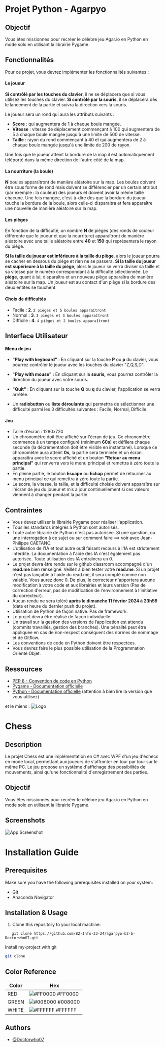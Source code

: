 # Projet Python - Agarpyo

## Objectif

Vous êtes missionnés pour recréer le célèbre jeu Agar.io en Python en mode solo en utilisant la librairie Pygame.

## Fonctionnalités

Pour ce projet, vous devrez implémenter les fonctionnalités suivantes :

#### Le joueur
**Si contrôlé par les touches du clavier**, il ne se déplacera que si vous utilisez les touches du clavier.
**Si contrôlé par la souris**, il se déplacera dès le lancement de la partie et suivra la direction vers la souris.

Le joueur sera un rond qui aura les attributs suivants :
* **Score** : qui augmentera de 1 à chaque boule mangée.
* **Vitesse** : vitesse de déplacement commençant à 100 qui augmentera de 5 à chaque boule mangée jusqu'à une limite de 500 de vitesse.
* **Taille** : rayon du rond commençant à 40 et qui augmentera de 2 à chaque boule mangée jusqu'à une limite de 200 de rayon.

Une fois que le joueur atteint la bordure de la map il est automatiquement téléporté dans la même direction de l'autre côté de la map.

#### La nourriture (la boule)
**N** boules apparaîtront de manière aléatoire sur la map. Les boules doivent être sous forme de rond mais doivent se différencier par un certain attribut (par exemple : la couleur) des joueurs et doivent avoir la même taille chacune.
Une fois mangée, c'est-à-dire dès que la bordure du joueur touche la bordure de la boule, alors celle-ci disparaitra et fera apparaître une nouvelle de manière aléatoire sur la map.

#### Les pièges

En fonction de la difficulté, un nombre **N** de pièges (des ronds de couleur différente que le joueur et que la nourriture) apparaîtront de manière aléatoire avec une taille aléatoire entre **40** et **150** qui représentera le rayon du piège.

**Si la taille du joueur est inférieure à la taille du piège**, alors le joueur pourra se cacher en dessous du piège et rien ne se passera.
**Si la taille du joueur est supérieure à la taille du piège**, alors le joueur se verra diviser sa taille et sa vitesse par le numéro correspondant à la difficulté sélectionnée. Le **piège**, quant à lui, disparaîtra et un nouveau piège apparaîtra de manière aléatoire sur la map. Un joueur est au contact d'un piège si la bordure des deux entités se touchent.

#### Choix de difficultés

* Facile : **2**. `2 pièges et 5 boules apparaîtront`
* Normal : **3**. `3 pièges et 3 boules apparaîtront`
* Difficile : **4**. `4 pièges et 2 boules apparaîtront`

## Interface Utilisateur

#### Menu de jeu
* **"Play with keyboard"** : En cliquant sur la touche **P** ou **p** du clavier, vous pourrez contrôler le joueur avec les touches du clavier "Z,Q,S,D".
* **"Play with mouse"** : En cliquant sur la **souris**, vous pourrez contrôler la direction du joueur avec votre souris.
* **"Quit"** : En cliquant sur la touche **Q** ou **q** du clavier, l'application se verra arrêtée.

* Un **radiobutton** ou **liste déroulante** qui permettra de sélectionner une difficulté parmi les 3 difficultés suivantes : Facile, Normal, Difficile.

#### Jeu 

* Taille d'écran : 1280x720
* Un chronomètre doit être affiché sur l'écran de jeu. Ce chronomètre commence à un temps configuré (minimum **60s**) et défilera chaque seconde (la décrémentation doit être visible en instantané). Lorsque ce chronomètre aura atteint **0s**, la partie sera terminée et un écran apparaîtra avec le score affiché et un bouton **"Retour au menu principal"** qui renverra vers le menu principal et remettra à zéro toute la partie.
* En pleine partie, le bouton **Escape** ou **Echap** permet de retourner au menu principal ce qui remettra à zéro toute la partie.
* Le score, la vitesse, la taille, et la difficulté choisie doivent apparaître sur l'écran de jeu du joueur et mis à jour continuellement si ces valeurs viennent à changer pendant la partie.

## Contraintes

* Vous devez utiliser la librairie Pygame pour réaliser l'application.
* Tous les standards intégrés à Python sont autorisés.
* Toute autre librairie de Python n'est pas autorisée. Si une question, ou une interrogation à ce sujet ou sur comment faire ==> voir avec Jean-Philippe CAETANO.
* L'utilisation de l'IA et tout autre outil faisant recours à l'IA est strictement interdite. La documentation à l'aide des IA n'est également pas autorisée. Toute utilisation des IA entraînera un 0.
* Le projet devra être rendu sur le github classroom accompagné d'un **read.me** bien renseigné. Veillez à bien tester votre **read.me**. Si un projet n'est pas lançable à l'aide du read.me, il sera compté comme non valable. Vous aurez donc 0. De plus, le correcteur n'apportera aucune modification à votre code et aux librairies et leurs version (Pas de correction d'erreur, pas de modification de l'environnement à l'initiative du correcteur).
* Aucun rendu ne sera toléré **après le dimanche 11 février 2024 à 23h59** (date et heure du dernier push du projet).
* Utilisation de Python de façon native. Pas de framework.
* Le projet devra être réalisé de façon individuelle.
* Un travail sur la gestion des versions de l’application est attendu (commits travaillés, gestion des branches). Une pénalité peut être appliquée en cas de non-respect conséquent des normes de nommage et de Gitflow.
* Les conventions de code en Python doivent être respectées.
* Vous devrez faire le plus possible utilisation de la Programmation Orienté Objet.

## Ressources

- [PEP 8 - Convention de code en Python](https://peps.python.org/pep-0008/)
- [Pygame - Documentation officielle](https://www.pygame.org/docs/)
- [Python - Documentation officielle](https://docs.python.org/3/) (attention à bien lire la version que vous utilisez)


et le miens : 
![Logo](https://dev-to-uploads.s3.amazonaws.com/uploads/articles/th5xamgrr6se0x5ro4g6.png)


# Chess

## Description

Le projet Chess est une implémentation en C# avec WPF d'un jeu d'échecs en mode local, permettant aux joueurs de s'affronter en tour par tour sur le même PC. Le jeu propose un système d'affichage des possibilités de mouvements, ainsi qu'une fonctionnalité d'enregistrement des parties.


## Objectif

Vous êtes missionnés pour recréer le célèbre jeu Agar.io en Python en mode solo en utilisant la librairie Pygame.

## Screenshots

![App Screenshot](https://via.placeholder.com/468x300?text=App+Screenshot+Here)


# Installation Guide

## Prerequisites

Make sure you have the following prerequisites installed on your system:

- Git
- Anaconda Navigator

## Installation & Usage

1. Clone this repository to your local machine:

```
   git clone https://github.com/B2-Info-23-24/agarpyo-b2-b-Doctorwho07.git
```




Install my-project with git

```bash
git clone
```

## Color Reference

| Color             | Hex                                                                |
| ----------------- | ------------------------------------------------------------------ |
| RED | ![#FF0000](https://via.placeholder.com/10/FF0000?text=+) #FF0000 |
| GREEN | ![#008000](https://via.placeholder.com/10/008000?text=+) #008000 |
| WHITE | ![#FFFFFF](https://via.placeholder.com/10/FFFFFF?text=+) #FFFFFF |

## Authors

- [@Doctorwho07](https://github.com/Doctorwho07)

